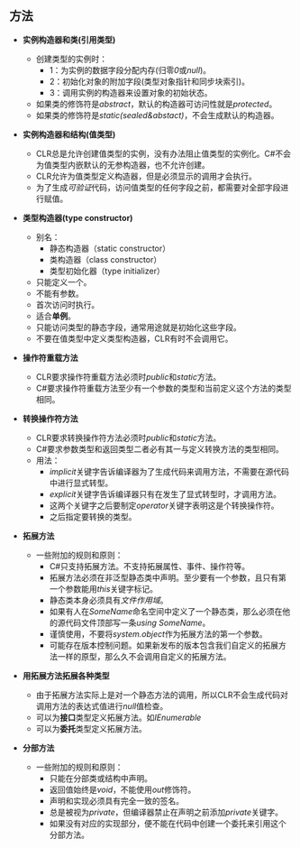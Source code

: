 ## 方法

* **实例构造器和类(引用类型)**
    * 创建类型的实例时：
        * 1：为实例的数据字段分配内存(归零*0*或*null*)。
        * 2：初始化对象的附加字段(类型对象指针和同步块索引)。
        * 3：调用实例的构造器来设置对象的初始状态。
    * 如果类的修饰符是*abstract*，默认的构造器可访问性就是*protected*。
    * 如果类的修饰符是*static(sealed&abstact)*，不会生成默认的构造器。

* **实例构造器和结构(值类型)**
    * CLR总是允许创建值类型的实例，没有办法阻止值类型的实例化。C#不会为值类型内嵌默认的无参构造器，也不允许创建。
    * CLR允许为值类型定义构造器，但是必须显示的调用才会执行。
    * 为了生成*可验证*代码，访问值类型的任何字段之前，都需要对全部字段进行赋值。

* **类型构造器(type constructor)**
    * 别名：
        * 静态构造器（static constructor）
        * 类构造器（class constructor）
        * 类型初始化器（type initializer）
    * 只能定义一个。
    * 不能有参数。
    * 首次访问时执行。
    * 适合**单例**。
    * 只能访问类型的静态字段，通常用途就是初始化这些字段。
    * 不要在值类型中定义类型构造器，CLR有时不会调用它。

* **操作符重载方法**
    * CLR要求操作符重载方法必须时*public*和*static*方法。
    * C#要求操作符重载方法至少有一个参数的类型和当前定义这个方法的类型相同。

* **转换操作符方法**
    * CLR要求转换操作符方法必须时*public*和*static*方法。
    * C#要求参数类型和返回类型二者必有其一与定义转换方法的类型相同。
    * 用法：
        * *implicit*关键字告诉编译器为了生成代码来调用方法，不需要在源代码中进行显式转型。
        * *explicit*关键字告诉编译器只有在发生了显式转型时，才调用方法。
        * 这两个关键字之后要制定*operator*关键字表明这是个转换操作符。
        * 之后指定要转换的类型。

* **拓展方法**
    * 一些附加的规则和原则：
        * C#只支持拓展方法。不支持拓展属性、事件、操作符等。
        * 拓展方法必须在非泛型静态类中声明。至少要有一个参数，且只有第一个参数能用*this*关键字标记。
        * 静态类本身必须具有*文件作用域*。
        * 如果有人在*SomeName*命名空间中定义了一个静态类，那么必须在他的源代码文件顶部写一条*using SomeName*。
        * 谨慎使用，不要将*system.object*作为拓展方法的第一个参数。
        * 可能存在版本控制问题。如果新发布的版本包含我们自定义的拓展方法一样的原型，那么久不会调用自定义的拓展方法。

* **用拓展方法拓展各种类型**
    * 由于拓展方法实际上是对一个静态方法的调用，所以CLR不会生成代码对调用方法的表达式值进行*null*值检查。
    * 可以为**接口**类型定义拓展方法。如*IEnumerable<T>*
    * 可以为**委托**类型定义拓展方法。

* **分部方法**
    * 一些附加的规则和原则：
        * 只能在分部类或结构中声明。
        * 返回值始终是*void*，不能使用*out*修饰符。
        * 声明和实现必须具有完全一致的签名。
        * 总是被视为*private*，但编译器禁止在声明之前添加*private*关键字。
        * 如果没有对应的实现部分，便不能在代码中创建一个委托来引用这个分部方法。